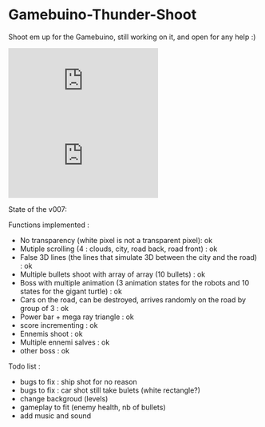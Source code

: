 # Gamebuino-Thunder-Shoot
Shoot em up for the Gamebuino, still working on it, and open for any help :)

![](http://gamebuino.com/forum/download/file.php?id=1172)
![](http://gamebuino.com/forum/download/file.php?id=1173)

State of the v007: 

Functions implemented :
- No transparency (white pixel is not a transparent pixel): ok
- Mutiple scrolling (4 : clouds, city, road back, road front) : ok
- False 3D lines (the lines that simulate 3D between the city and the road) : ok
- Multiple bullets shoot with array of array (10 bullets) : ok 
- Boss with multiple animation (3 animation states for the robots and 10 states for the gigant turtle) : ok
- Cars on the road, can be destroyed, arrives randomly on the road by group of 3 : ok
- Power bar + mega ray triangle : ok
- score incrementing : ok
- Ennemis shoot : ok
- Multiple ennemi salves : ok
- other boss : ok

Todo list :

- bugs to fix : ship shot for no reason
- bugs to fix : car shot still take bulets (white rectangle?)
- change backgroud (levels)
- gameplay to fit (enemy health, nb of bullets)
- add music and sound
